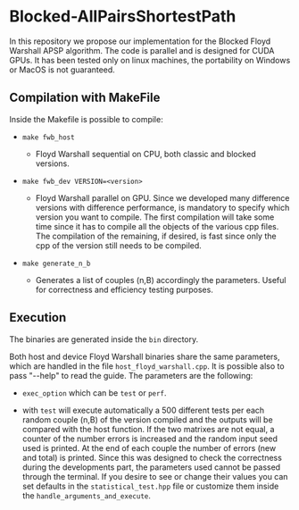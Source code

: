 # Blocked-AllPairsShortestPath

In this repository we propose our implementation for the Blocked Floyd Warshall APSP algorithm. The code is parallel and is designed for CUDA GPUs.
It has been tested only on linux machines, the portability on Windows or MacOS is not guaranteed.

## Compilation with MakeFile

Inside the Makefile is possible to compile:

* <code>make fwb_host</code>
    - Floyd Warshall sequential on CPU, both classic and blocked versions.

* <code>make fwb_dev VERSION=\<version\></code>
    - Floyd Warshall parallel on GPU. Since we developed many difference versions with difference performance, is mandatory to specify which version you want to compile. The first compilation will take some time since it has to compile all the objects of the various cpp files. The compilation of the remaining, if desired, is fast since only the cpp of the version still needs to be compiled.

* <code>make generate_n_b</code>
    - Generates a list of couples (n,B) accordingly the parameters. Useful for correctness and efficiency testing purposes. 

## Execution

The binaries are generated inside the <code>bin</code> directory.

Both host and device Floyd Warshall binaries share the same parameters, which are handled in the file <code>host_floyd_warshall.cpp</code>.
It is possible also to pass "--help" to read the guide.
The parameters are the following:
* <code>exec_option</code> which can be <code>test</code> or <code>perf</code>.
 - with <code>test</code> will execute automatically a 500 different tests per each random couple (n,B) of the version compiled and the outputs will be compared with the host function. If the two matrixes are not equal, a counter of the number errors is increased and the random input seed used is printed. At the end of each couple the number of errors (new and total) is printed. Since this was designed to check the correctness during the developments part, the parameters used cannot be passed through the terminal. If you desire to see or change their values you can set defaults in the <code>statistical_test.hpp</code> file or customize them inside the <code>handle_arguments_and_execute</code>.

 